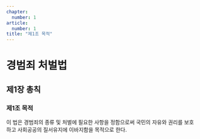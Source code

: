 ```yaml
---
chapter:
  number: 1
article:
  number: 1
title: "제1조 목적"
---
```

# 경범죄 처벌법

## 제1장 총칙

### 제1조 목적

이 법은 경범죄의 종류 및 처벌에 필요한 사항을 정함으로써 국민의 자유와 권리를 보호하고 사회공공의 질서유지에 이바지함을 목적으로 한다.
